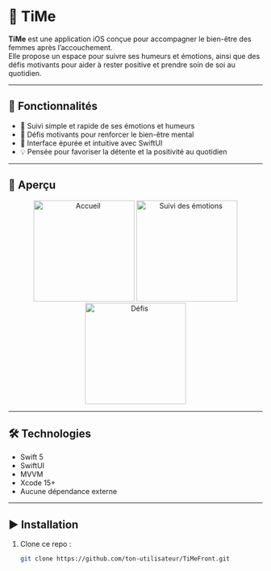 # 🌸 TiMe

**TiMe** est une application iOS conçue pour accompagner le bien-être des femmes après l’accouchement.  
Elle propose un espace pour suivre ses humeurs et émotions, ainsi que des défis motivants pour aider à rester positive et prendre soin de soi au quotidien.

---

## 🚀 Fonctionnalités

- 🌼 Suivi simple et rapide de ses émotions et humeurs
- 💪 Défis motivants pour renforcer le bien-être mental
- 🎨 Interface épurée et intuitive avec SwiftUI
- 💡 Pensée pour favoriser la détente et la positivité au quotidien

---

## 📸 Aperçu

<p align="center">
  <img src="assets/homeCap.png" width="200" alt="Accueil" />
  <img src="assets/emotionsCap.png" width="200" alt="Suivi des émotions" />
  <img src="assets/challengesCap.png" width="200" alt="Défis" />
</p>

---

## 🛠 Technologies

- Swift 5
- SwiftUI
- MVVM
- Xcode 15+
- Aucune dépendance externe

---

## ▶️ Installation

1. Clone ce repo :
   ```bash
   git clone https://github.com/ton-utilisateur/TiMeFront.git

